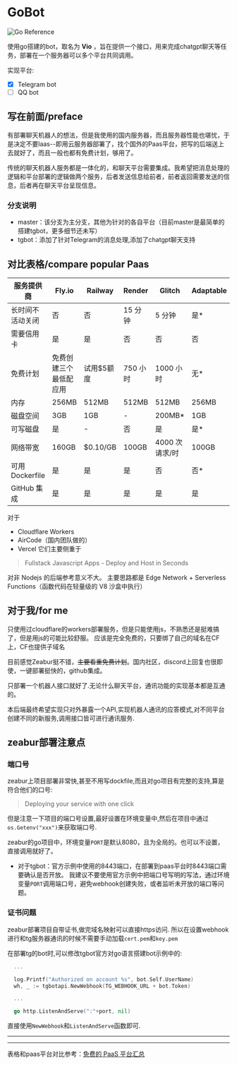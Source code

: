 # GoBot 

![Go Reference](https://pkg.go.dev/badge/github.com/go-telegram-bot-api/telegram-bot-api/v5.svg)

使用go搭建的bot，取名为 **Vio** ，旨在提供一个接口，用来完成chatgpt聊天等任务，部署在一个服务器可以多个平台共同调用。

实现平台:
 - [x] Telegram bot
 - [ ] QQ bot

## 写在前面/preface
有部署聊天机器人的想法，但是我使用的国内服务器，而且服务器性能也堪忧，于是决定不要laas--即用云服务器部署了，找个国外的Paas平台，把写的后端送上去就好了，而且一般也都有免费计划，够用了。

传统的聊天机器人服务都是一体化的，和聊天平台需要集成。我希望把消息处理的逻辑和平台部署的逻辑做两个服务，后者发送信息给前者，前者返回需要发送的信息，后者再在聊天平台呈现信息。

### 分支说明
 - master：该分支为主分支，其他为针对的各自平台（目前master是最简单的搭建tgbot，更多细节还未写）
 - tgbot：添加了针对Telegram的消息处理,添加了chatgpt聊天支持

## 对比表格/compare popular Paas
| 服务提供商  | Fly.io          | Railway        | Render         | Glitch         | Adaptable      | **Zeabur**      |
|-------------|-----------------|----------------|----------------|----------------|----------------|----------------|
| 长时间不活动关闭 | 否             | 否              | 15 分钟         | 5 分钟          | 是*            | 否             |
| 需要信用卡    | 是             | 是             | 否             | 否             | 否             | 否             |
| 免费计划      | 免费创建三个最低配应用| 试用$5额度| 750 小时       | 1000 小时      | 无*            | $5/mo        |
| 内存          | 256MB          | 512MB          | 512MB          | 512MB          | 256MB          | 512MB          |
| 磁盘空间      | 3GB            | 1GB            | -              | 200MB*         | 1GB            | 1GB            |
| 可写磁盘      | 是             | -              | 否             | 是             | 是*            | 是             |
| 网络带宽      | 160GB          | $0.10/GB       | 100GB          | 4000 次请求/时  | 100GB          | -              |
| 可用 Dockerfile | 是             | 是             | 是             | 否             | 否*            | 是             |
| GitHub 集成  | 是            | 是             | 是             | 是             | 是             | 是             |

对于
 - Cloudflare Workers 
 - AirCode（国内团队做的） 
 - Vercel
它们主要侧重于
>Fullstack Javascript Apps - Deploy and Host in Seconds

对非 Nodejs 的后端参考意义不大。
主要思路都是 Edge Network + Serverless Functions（函数代码在轻量级的 V8 沙盒中执行）

## 对于我/for me
只使用过cloudflare的workers部署服务，但是只能使用js，不熟悉还是挺难搞了，但是用js的可能比较舒服。
应该是完全免费的，只要绑了自己的域名在CF上，CF也提供子域名

目前感觉Zeabur挺不错，~~主要看重免费计划~~。国内社区，discord上回复也很即使，一键部署挺快的，github集成。

只部署一个机器人接口就好了.无论什么聊天平台，通讯功能的实现基本都是互通的。

本后端最终希望实现只对外暴露一个API,实现机器人通讯的应答模式,对不同平台创建不同的新服务,调用接口皆可进行通讯服务.

## zeabur部署注意点
### 端口号
zeabur上项目部署非常快,甚至不用写dockfile,而且对go项目有完整的支持,算是符合他们的口号:
> Deploying your service with one click

但是注意一下项目的端口号设置,最好设置在环境变量中,然后在项目中通过`os.Getenv("xxx")`来获取端口号.

zeabur的go项目中，环境变量`PORT`是默认8080，且为全局的。也可以不设置，直接调用就好了。

 - 对于tgbot：官方示例中使用的8443端口，在部署到paas平台时8443端口需要确认是否开放。
  我建议不要使用官方示例中把端口号写明的写法，通过环境变量`PORT`调用端口号，避免webhook创建失败，或者监听未开放的端口等问题。

### 证书问题
zeabur部署项目自带证书,做完域名映射可以直接https访问.
所以在设置webhook进行和tg服务器通讯的时候不需要手动加载`cert.pem`和`key.pem`

在部署tg的bot时,可以修改tgbot官方对go语言搭建bot示例中的:
``` go
  ...

  log.Printf("Authorized on account %s", bot.Self.UserName)
  wh, _ := tgbotapi.NewWebhook(TG_WEBHOOK_URL + bot.Token)

  ...

  go http.ListenAndServe(":"+port, nil)
```
直接使用`NewWebhook`和`ListenAndServe`函数即可.

--------------
--------------
表格和paas平台对比参考：[免费的 PaaS 平台汇总][1]

  [1]: https://liduos.com/Summary-of-free-PaaS-platforms.html


